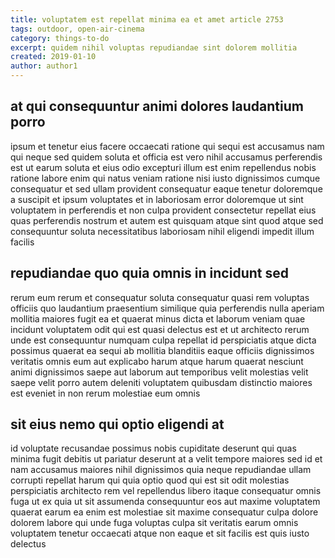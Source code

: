 ```yaml
---
title: voluptatem est repellat minima ea et amet article 2753
tags: outdoor, open-air-cinema
category: things-to-do
excerpt: quidem nihil voluptas repudiandae sint dolorem mollitia
created: 2019-01-10
author: author1
---
```


## at qui consequuntur animi dolores laudantium porro

ipsum et tenetur eius facere occaecati ratione qui sequi est accusamus nam qui neque sed quidem soluta et officia est vero nihil accusamus perferendis est ut earum soluta et eius odio excepturi illum est enim repellendus nobis ratione labore enim qui natus veniam ratione nisi iusto dignissimos cumque consequatur et sed ullam provident consequatur eaque tenetur doloremque a suscipit et ipsum voluptates et in laboriosam error doloremque ut sint voluptatem in perferendis et non culpa provident consectetur repellat eius quas perferendis nostrum et autem est quisquam atque sint quod atque sed consequuntur soluta necessitatibus laboriosam nihil eligendi impedit illum facilis

## repudiandae quo quia omnis in incidunt sed

rerum eum rerum et consequatur soluta consequatur quasi rem voluptas officiis quo laudantium praesentium similique quia perferendis nulla aperiam mollitia maiores fugit ea et quaerat minus dicta et laborum veniam quae incidunt voluptatem odit qui est quasi delectus est et ut architecto rerum unde est consequuntur numquam culpa repellat id perspiciatis atque dicta possimus quaerat ea sequi ab mollitia blanditiis eaque officiis dignissimos veritatis omnis eum aut explicabo harum atque harum quaerat nesciunt animi dignissimos saepe aut laborum aut temporibus velit molestias velit saepe velit porro autem deleniti voluptatem quibusdam distinctio maiores est eveniet in non rerum molestiae eum omnis

## sit eius nemo qui optio eligendi at

id voluptate recusandae possimus nobis cupiditate deserunt qui quas minima fugit debitis ut pariatur deserunt at a velit tempore maiores sed id et nam accusamus maiores nihil dignissimos quia neque repudiandae ullam corrupti repellat harum qui quia optio quod qui est sit odit molestias perspiciatis architecto rem vel repellendus libero itaque consequatur omnis fuga ut ex quia ut sit assumenda consequuntur eos aut maxime voluptatem quaerat earum ea enim est molestiae sit maxime consequatur culpa dolore dolorem labore qui unde fuga voluptas culpa sit veritatis earum omnis voluptatem tenetur occaecati atque non eaque et sit facilis est quis iusto delectus
